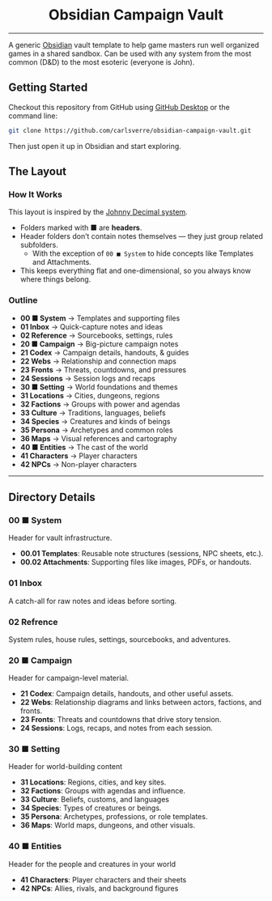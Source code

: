 <h1 align="center">Obsidian Campaign Vault</h1>

---

A generic [Obsidian] vault template to help game masters run well organized games in a shared sandbox. Can be used with any system from the most common (D&D) to the most esoteric (everyone is John).

## Getting Started

Checkout this repository from GitHub using [GitHub Desktop] or the command line:

```bash
git clone https://github.com/carlsverre/obsidian-campaign-vault.git
```

Then just open it up in Obsidian and start exploring.

## The Layout

### How It Works  

This layout is inspired by the [Johnny Decimal system].
- Folders marked with **■** are **headers**.
- Header folders don’t contain notes themselves — they just group related subfolders.
  - With the exception of `00 ■ System` to hide concepts like Templates and Attachments.
- This keeps everything flat and one-dimensional, so you always know where things belong.

### Outline  

- **00 ■ System** → Templates and supporting files
- **01 Inbox** → Quick-capture notes and ideas
- **02 Reference** → Sourcebooks, settings, rules
- **20 ■ Campaign** → Big-picture campaign notes
- **21 Codex** → Campaign details, handouts, & guides
- **22 Webs** → Relationship and connection maps
- **23 Fronts** → Threats, countdowns, and pressures
- **24 Sessions** → Session logs and recaps 
- **30 ■ Setting** → World foundations and themes 
- **31 Locations** → Cities, dungeons, regions
- **32 Factions** → Groups with power and agendas 
- **33 Culture** → Traditions, languages, beliefs 
- **34 Species** → Creatures and kinds of beings
- **35 Persona** → Archetypes and common roles
- **36 Maps** → Visual references and cartography 
- **40 ■ Entities** → The cast of the world 
- **41 Characters** → Player characters 
- **42 NPCs** → Non-player characters 

---

## Directory Details  

### 00 ■ System  
Header for vault infrastructure.

- **00.01 Templates**: Reusable note structures (sessions, NPC sheets, etc.). 
- **00.02 Attachments**: Supporting files like images, PDFs, or handouts. 

### 01 Inbox  
A catch-all for raw notes and ideas before sorting. 

### 02 Refrence
System rules, house rules, settings, sourcebooks, and adventures.

### 20 ■ Campaign  
Header for campaign-level material.

- **21 Codex**: Campaign details, handouts, and other useful assets.
- **22 Webs**: Relationship diagrams and links between actors, factions, and fronts.
- **23 Fronts**: Threats and countdowns that drive story tension.
- **24 Sessions**: Logs, recaps, and notes from each session.

### 30 ■ Setting  
Header for world-building content

- **31 Locations**: Regions, cities, and key sites.
- **32 Factions**: Groups with agendas and influence.
- **33 Culture**: Beliefs, customs, and languages
- **34 Species**: Types of creatures or beings.
- **35 Persona**: Archetypes, professions, or role templates.
- **36 Maps**: World maps, dungeons, and other visuals.

### 40 ■ Entities  
Header for the people and creatures in your world

- **41 Characters**: Player characters and their sheets
- **42 NPCs**: Allies, rivals, and background figures


[Obsidian]: https://obsidian.md/
[GitHub Desktop]: https://github.com/apps/desktop
[Johnny Decimal System]: https://johnnydecimal.com/
